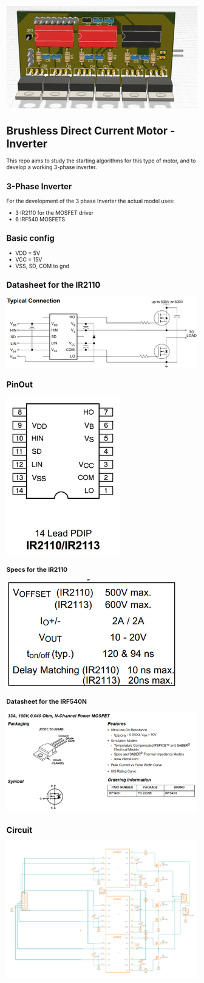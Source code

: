 ![pdb_3d](figuras/pcb_3d.png)

# Brushless Direct Current Motor - Inverter
This repo aims to study the starting algorithms for this type of motor, and to develop a working 3-phase inverter.

## 3-Phase Inverter
For the development of the 3 phase Inverter the actual model uses:
* 3 IR2110 for the MOSFET driver
* 6 IRF540 MOSFETS

## Basic config
* VDD = 5V
* VCC = 15V
* VSS, SD, COM to gnd

## Datasheet for the IR2110
![ir2110](figuras/ir2110.png)

## PinOut
![ir2110_pin](figuras/ir2110_pin.jpg)
### Specs for the IR2110
![ir2110_specs](figuras/ir2110_2.png)

### Datasheet for the IRF540N
![irf540n](figuras/irf540N.png)

## Circuit
![pcb](figuras/pcb.png)
